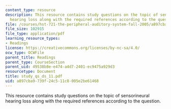 ```yaml
---
content_type: resource
description: This resource contains study questions on the topic of sensorineural
  hearing loss along with the required references according to the question.
file: /courses/hst-721-the-peripheral-auditory-system-fall-2005/a897cba9739f24c511c8005e2be61468_study_qs_ds_11.pdf
file_size: 102915
file_type: application/pdf
learning_resource_types:
- Readings
license: https://creativecommons.org/licenses/by-nc-sa/4.0/
ocw_type: OCWFile
parent_title: Readings
parent_type: CourseSection
parent_uid: 49538b8e-e474-a4d7-2401-ec9475a929d3
resourcetype: Document
title: study_qs_ds_11.pdf
uid: a897cba9-739f-24c5-11c8-005e2be61468
---
```

This resource contains study questions on the topic of sensorineural hearing loss along with the required references according to the question.